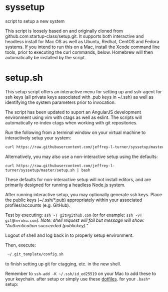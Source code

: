 syssetup
========

script to setup a new system

This script is loosely based on and originally cloned from github.com:startup-class/setup.git. It supports both interactive and headless install for Mac OS as well as Ubuntu, Redhat, CentOS and Fedora systems.
If you intend to run this on a Mac, install the Xcode command line tools, prior to executing the curl commands, below. Homebrew will then automatically be installed by the script.

setup.sh
=========
This setup script offers an interactive menu for setting up and ssh-agent for ssh keys (all private keys associated with .pub keys in ~/.ssh) as well as identifying the system parameters prior to invocation.

The script has been updated to suport an AngularJS development environment using vim with ctags as well as eslint. The scripts will automatically re-index ctags when working with git repositories.

Run the following from a terminal window on your virtual machine to interactively setup your system:

```sh
curl https://raw.githubusercontent.com/jeffrey-l-turner/syssetup/master/setup.sh > ./setup.sh; chmod +x ./setup.sh; bash ./setup.sh
```

Alternatively, you may also use a non-interactive setup using the defaults:

`curl https://raw.githubusercontent.com/jeffrey-l-turner/syssetup/master/setup.sh | bash`

These defaults for non-interactive setup will not install editors, and are primarily designed for running a headless Node.js system.

After running interactive setup, you may optionally generate ssh keys. Place the public keys (~/.ssh/\*.pub) appropriately within your associated profiles/accounts (e.g. GitHub).

Test by executing: ```ssh -T git@github.com``` (or for example: ```ssh -vT git@heroku.com```).
   _Note: shell request will fail but message will show: "Authentication succeeded (publickey)."_

Logout of shell and log back in to properly setup environment.

Then, execute:
```sh
 ~/.git_template/config.sh
```
to finish setting up git for ctagging, etc. in the new shell.

Remember to `ssh-add -K ~/.ssh/id_ed25519` on your Mac to add these to your keychain. after setup or simply use these [dotfiles](http://github.com/jeffrey-l-turner/dotfiles).
for your `.bash*` setup:

